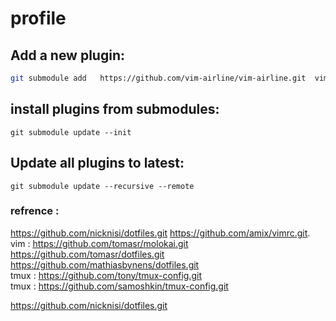 # profile
## Add a new plugin:
```bash
git submodule add   https://github.com/vim-airline/vim-airline.git  vim/plugged/vim-airline
```

## install plugins from submodules:
```
git submodule update --init
```

## Update all plugins to latest:
```
git submodule update --recursive --remote
```
### refrence :   
   https://github.com/nicknisi/dotfiles.git
	https://github.com/amix/vimrc.git.   
	vim :	https://github.com/tomasr/molokai.git  
	https://github.com/tomasr/dotfiles.git  
	https://github.com/mathiasbynens/dotfiles.git  
  tmux : https://github.com/tony/tmux-config.git	  
  tmux : https://github.com/samoshkin/tmux-config.git  
	
https://github.com/nicknisi/dotfiles.git